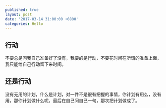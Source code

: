 ```yaml
---
published: true
layout: post
date: '2017-03-14 31:00:00 +0800'
categories: Hello
---
```

##  行动  
不要总是问我自己准备好了没有，我要的是行动，不要花时间在所谓的准备上面，我只能给自己行动留下来时间。  
## 还是行动  
没有无用的计划，什么是计划，对一件不是很有把握的事情，你计划有用么，没有用，那你计划做什么呢，最后在自己问自己一句，那次把计划做成了。

